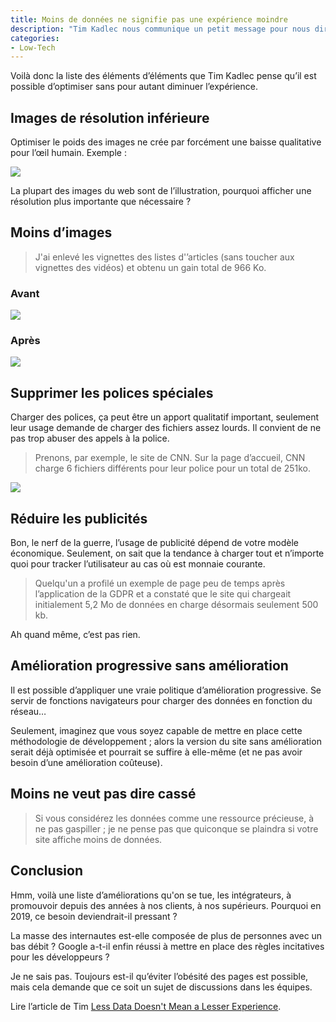 ```yaml
---
title: Moins de données ne signifie pas une expérience moindre
description: "Tim Kadlec nous communique un petit message pour nous dire que vouloir afficher moins de données aux utilisateurs n’est pas synonyme d’une moins bonne expérience pour l’usager."
categories:
- Low-Tech
---
```


Voilà donc la liste des éléments d’éléments que Tim Kadlec pense qu’il est possible d’optimiser sans pour autant diminuer l’expérience.

## Images de résolution inférieure

Optimiser le poids des images ne crée par forcément une baisse qualitative pour l’œil humain. Exemple :

<div class="center">
<img src="https://timkadlec.com/images/shopify-comparison.png" loading="lazy">
</div>

La plupart des images du web sont de l’illustration, pourquoi afficher une résolution plus importante que nécessaire ?

## Moins d’images

> J'ai enlevé les vignettes des listes d'’articles (sans toucher aux vignettes des vidéos) et obtenu un gain total de 966 Ko.

### Avant
<div class="center">
<img src="https://timkadlec.com/images/cnn-with-thumbs.jpg" loading="lazy">
</div>

### Après
<div class="center">
<img src="https://timkadlec.com/images/cnn-wo-thumbs.jpg" loading="lazy">
</div>


## Supprimer les polices spéciales

Charger des polices, ça peut être un apport qualitatif important, seulement leur usage demande de charger des fichiers assez lourds. Il convient de ne pas trop abuser des appels à la police.

> Prenons, par exemple, le site de CNN. Sur la page d’accueil, CNN charge 6 fichiers différents pour leur police pour un total de 251ko.

<img src="https://timkadlec.com/images/cnnwebfonts2.png" loading="lazy">

## Réduire les publicités

Bon, le nerf de la guerre, l’usage de publicité dépend de votre modèle économique. Seulement, on sait que la tendance à charger tout et n’importe quoi pour tracker l’utilisateur au cas où est monnaie courante.

> Quelqu'un a profilé un exemple de page peu de temps après l’application de la GDPR et a constaté que le site qui chargeait initialement 5,2 Mo de données en charge désormais seulement 500 kb.

Ah quand même, c’est pas rien.

## Amélioration progressive sans amélioration

Il est possible d’appliquer une vraie politique d’amélioration progressive. Se servir de fonctions navigateurs pour charger des données en fonction du réseau…

Seulement, imaginez que vous soyez capable de mettre en place cette méthodologie de développement ; alors la version du site sans amélioration serait déjà optimisée et pourrait se suffire à elle-même (et ne pas avoir besoin d’une amélioration coûteuse).

## Moins ne veut pas dire cassé

> Si vous considérez les données comme une ressource précieuse, à ne pas gaspiller ; je ne pense pas que quiconque se plaindra si votre site affiche moins de données.

## Conclusion

Hmm, voilà une liste d’améliorations qu'on se tue, les intégrateurs, à promouvoir depuis des années à nos clients, à nos supérieurs. Pourquoi en 2019, ce besoin deviendrait-il pressant ?

La masse des internautes est-elle composée de plus de personnes avec un bas débit ? Google a-t-il enfin réussi à mettre en place des règles incitatives pour les développeurs ?

Je ne sais pas. Toujours est-il qu’éviter l’obésité des pages est possible, mais cela demande que ce soit un sujet de discussions dans les équipes.


Lire l’article de Tim [Less Data Doesn't Mean a Lesser Experience](https://timkadlec.com/remembers/2019-08-30-less-data-doesnt-mean-a-lesser-experience/?utm_source=CSS-Weekly&utm_campaign=Issue-376&utm_medium=email).
